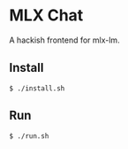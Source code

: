# MLX Chat

A hackish frontend for mlx-lm.

## Install

```shell
$ ./install.sh
```

## Run

```shell
$ ./run.sh
```
